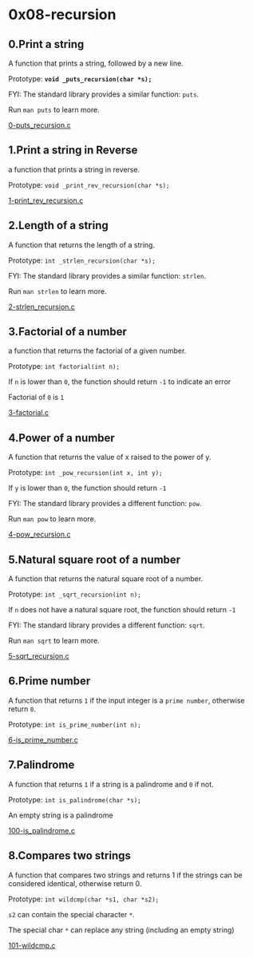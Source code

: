 # 0x08-recursion

## 0.Print a string

A function that prints a string, followed by a new line.

Prototype: **`void _puts_recursion(char *s);`**

FYI: The standard library provides a similar function: `puts`.

Run `man puts` to learn more.

[0-puts_recursion.c](0-puts_recursion.c)

## 1.Print a string in Reverse

a function that prints a string in reverse.

Prototype: `void _print_rev_recursion(char *s);`

[1-print_rev_recursion.c](1-print_rev_recursion.c)

## 2.Length of a string 

A function that returns the length of a string.

Prototype: `int _strlen_recursion(char *s);`

FYI: The standard library provides a similar function: `strlen`.

Run `man strlen` to learn more.

[2-strlen_recursion.c](2-strlen_recursion.c)

## 3.Factorial of a number

a function that returns the factorial of a given number.

Prototype: `int factorial(int n);`

If `n` is lower than `0`, the function should return `-1` to indicate an error

Factorial of `0` is `1`

[3-factorial.c](3-factorial.c)

## 4.Power of a number

A function that returns the value of x raised to the power of y.

Prototype: `int _pow_recursion(int x, int y);`

If `y` is lower than `0`, the function should return `-1`

FYI: The standard library provides a different function: `pow`.

Run `man pow` to learn more.

[4-pow_recursion.c](4-pow_recursion.c)

## 5.Natural square root of a number

A function that returns the natural square root of a number.

Prototype: `int _sqrt_recursion(int n);`

If `n` does not have a natural square root, the function should return `-1`

FYI: The standard library provides a different function: `sqrt`.

Run `man sqrt` to learn more.

[5-sqrt_recursion.c](5-sqrt_recursion.c)

## 6.Prime number

A function that returns `1` if the input integer is a `prime number`, otherwise return `0`.

Prototype: `int is_prime_number(int n);`

[6-is_prime_number.c](6-is_prime_number.c)

## 7.Palindrome

A function that returns `1` if a string is a palindrome and `0` if not.

Prototype: `int is_palindrome(char *s);`

An empty string is a palindrome

[100-is_palindrome.c](100-is_palindrome.c)

## 8.Compares two strings

A function that compares two strings and returns 1 if the strings can be considered identical, otherwise return 0.

Prototype: `int wildcmp(char *s1, char *s2);`

`s2` can contain the special character `*`.

The special char `*` can replace any string (including an empty string)

[101-wildcmp.c](101-wildcmp.c)
